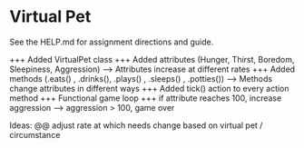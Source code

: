 # Virtual Pet

See the HELP.md for assignment directions and guide.

+++ Added VirtualPet class
+++ Added attributes (Hunger, Thirst, Boredom, Sleepiness, Aggression)
    --> Attributes increase at different rates
+++ Added methods (.eats() , .drinks(), .plays() , .sleeps() , .potties())
    --> Methods change attributes in different ways 
+++ Added tick() action to every action method
+++ Functional game loop
+++ if attribute reaches 100, increase aggression
    --> aggression > 100, game over

Ideas:
@@ adjust rate at which needs change based on virtual pet / circumstance
